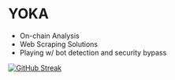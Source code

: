 # YOKA
* On-chain Analysis
* Web Scraping Solutions
* Playing w/ bot detection and security bypass

[![GitHub Streak](https://streak-stats.demolab.com/?user=yoka404)](https://git.io/streak-stats)
